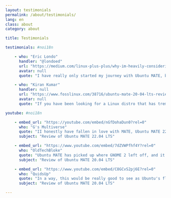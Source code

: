 ```yaml
---
layout: testimonials
permalink: /about/testimonials/
lang: en
class: about
category: about

title: Testimonials

testimonials: #noi18n

    - who: "Eric Londo"
      handler: "@londoed"
      url: "https://medium.com/linux-plus-plus/why-im-heavily-considering-joining-the-green-team-ubuntu-mate-b6c19baa2513"
      avatar: null
      quote: "I have really only started my journey with Ubuntu MATE, but I am definitely considering joining Team Green on more of my machines. I will probably never leave Cinnamon and Plasma completely behind, but the incredible features that Ubuntu MATE has to offer make it so enticing that I find myself enjoying playing around with the system like a kid in a candy shop. Around every bend is a new incredible feature or design element that you can tell the team behind it put a lot of thought and effort into."

    - who: "Kiran Kumar"
      handler: null
      url: "https://www.fosslinux.com/38716/ubuntu-mate-20-04-lts-review-refinement-at-its-best.htm"
      avatar: null
      quote: "If you have been looking for a Linux distro that has tremendous community support, minimalistic in nature, lightweight, and actively being developed and updated, I’m confident that Ubuntu MATE should easily be on your list."

youtube: #noi18n

    - embed_url: "https://youtube.com/embed/nGfDohaDun0?rel=0"
      who: "G's Multiverse"
      quote: "II honestly have fallen in love with MATE, Ubuntu MATE 22.04...if you are new to Linux. I think MATE, especially in Cupertino mode, you are going to fall in love with it"
      subject: "Review of Ubuntu MATE 22.04 LTS"

    - embed_url: "https://www.youtube.com/embed/7dZVWPfhf4Y?rel=0"
      who: "OldTechBloke"
      quote: "Ubuntu MATE has picked up where GNOME 2 left off, and it's a great desktop, and it's a great implementation of MATE... From what I can see, it's another high-quality release."
      subject: "Review of Ubuntu MATE 20.04 LTS"

    - embed_url: "https://www.youtube.com/embed/C8GCvS2pj6E?rel=0"
      who: "QuidsUp"
      quote: "In a way, this would be really good to see as Ubuntu's flagship desktop... Ubuntu MATE is quite something, and I'm not sure how much I'll be able to do it justice in this review... The team have continued to improve and adapt the desktop. Every time I think they must be running out of ideas, that does not seem to be the case."
      subject: "Review of Ubuntu MATE 20.04 LTS"

---
```

